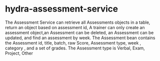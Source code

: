 # hydra-assessment-service
The Assessment Service can retrieve all Assessments objects in a table, return an object based on assessment id, 
A trainer can only create an assessment object,an Assessment can be deleted, an Assessment can be updated, and find an assessment by week. 
The Assessment bean contains the Assessment id, title, batch, raw Score, Assessment type, week , category , and a set of grades. 
The Assessment type is Verbal, Exam, Project, Other
